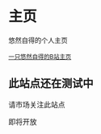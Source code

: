 # 主页
<span style="font-size: small;">悠然自得的个人主页</span>

<sub> [一只悠然自得的B站主页](https://space.bilibili.com/3493140812008017) </sub>

## 此站点还在测试中

请市场关注此站点

即将开放

<!-- 
使用 `#` 符号来表示标题，可以使用多个 `#` 符号表示不同级别的标题：

```
# 一级标题
## 二级标题
### 三级标题
```

## 文本格式

- **粗体**: 使用 `**粗体**` 或 `__粗体__` 来表示粗体文本。
- *斜体*: 使用 `*斜体*` 或 `_斜体_` 来表示斜体文本。
- ~~删除线~~: 使用 `~~删除线~~` 来表示删除线文本。
- `代码`: 使用 \`代码\`  来表示代码。

## 列表

- 无序列表：使用 `-` 或 `*` 开头表示无序列表项。
- 有序列表：使用数字和 `.` 开头表示有序列表项。

```
- 无序列表项 1
- 无序列表项 2
- 无序列表项 3

1. 有序列表项 1
2. 有序列表项 2
3. 有序列表项 3
```

## 链接和图片

- 链接: 使用 `[链接文本](链接地址)` 来表示链接。

```
[谷歌](https://www.google.com)
```

- 图片: 使用 `![图片描述](图片地址)` 来表示图片。

```
![图片示例](https://example.com/image.jpg)
```

## 引用

使用 `>` 符号来表示引用文本。

```
> 这是一段引用文本。
```

## 表格

使用 `|` 和 `-` 来创建表格。

```
| 列1       | 列2       |
|----------|----------|
| 单元格1  | 单元格2  |
| 单元格3  | 单元格4  |
```

## 代码块

使用三个反引号 \``` 来表示代码块。

```
​```
function hello() {
    console.log("Hello, World!");
}
hello();
​```
```  -->
